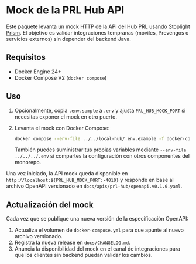 # Mock de la PRL Hub API

Este paquete levanta un mock HTTP de la API del Hub PRL usando
[Stoplight Prism](https://github.com/stoplightio/prism). El objetivo es
validar integraciones tempranas (móviles, Prevengos o servicios externos)
sin depender del backend Java.

## Requisitos

- Docker Engine 24+
- Docker Compose V2 (`docker compose`)

## Uso

1. Opcionalmente, copia `.env.sample` a `.env` y ajusta
   `PRL_HUB_MOCK_PORT` si necesitas exponer el mock en otro puerto.
2. Levanta el mock con Docker Compose:

   ```bash
   docker compose --env-file ../../local-hub/.env.example -f docker-compose.yml up
   ```

   También puedes suministrar tus propias variables mediante
   `--env-file ../../../.env` si compartes la configuración con otros
   componentes del monorepo.

Una vez iniciado, la API mock queda disponible en
`http://localhost:${PRL_HUB_MOCK_PORT:-4010}` y responde en base al
archivo OpenAPI versionado en `docs/apis/prl-hub/openapi.v0.1.0.yaml`.

## Actualización del mock

Cada vez que se publique una nueva versión de la especificación OpenAPI:

1. Actualiza el volumen de `docker-compose.yml` para que apunte al nuevo
   archivo versionado.
2. Registra la nueva release en `docs/CHANGELOG.md`.
3. Anuncia la disponibilidad del mock en el canal de integraciones para
   que los clientes sin backend puedan validar los cambios.
